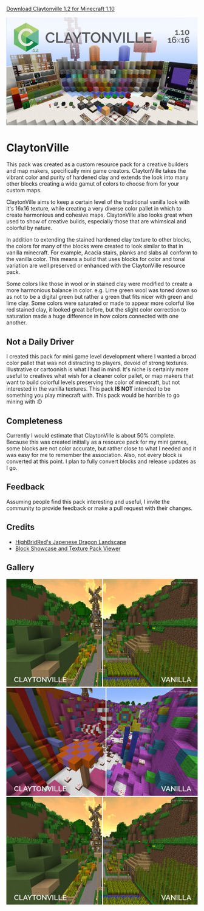 [Download Claytonville 1.2 for Minecraft 1.10](http://www.mediafire.com/file/w8dta79hvjkjeum/Claytonville_v1.2_MC_v1.10.zip)

![Block Showcase](https://github.com/markaplet/claytonville/blob/master/screenshots/hero.jpg)

# ClaytonVille
This pack was created as a custom resource pack for a creative builders and map makers, specifically mini game creators. ClaytonVille takes the vibrant color and purity of hardened clay and extends the look into many other blocks creating a wide gamut of colors to choose from for your custom maps. 

ClaytonVille aims to keep a certain level of the traditional vanilla look with it's 16x16 texture, while creating a very diverse color pallet in which to create harmonious and cohesive maps.  ClaytonVille also looks great when used to show of creative builds, especially those that are whimsical and colorful by nature.

In addition to extending the stained hardened clay texture to other blocks, the colors for many of the blocks were created to look similar to that in vanilla minecraft. For example, Acacia stairs, planks and slabs all conform to the vanilla color. This means a build that uses blocks for color and tonal variation are well preserved or enhanced with the ClaytonVille resource pack. 

Some colors like those in wool or in stained clay were modified to create a more harmonious balance in color. e.g. Lime green wool was toned down so as not to be a digital green but rather a green that fits nicer with green and lime clay. Some colors were saturated or made to appear more colorful like red stained clay, it looked great before, but the slight color correction to saturation made a huge difference in how colors connected with one another.

## Not a Daily Driver
I created this pack for mini game level development where I wanted a broad color pallet that was not distracting to players, devoid of strong textures. Illustrative or cartoonish is what I had in mind. It's niche is certainly more useful to creatives what wish for a cleaner color pallet, or map makers that want to build colorful levels preserving the color of minecraft, but not interested in the vanilla textures. This pack **IS NOT** intended to be something you play minecraft with. This pack would be horrible to go mining with :D

## Completeness
Currently I would estimate that ClaytonVille is about 50% complete. Because this was created initially as a resource pack for my mini games, some blocks are not color accurate, but rather close to what I needed and it was easy for me to remember the association. Also, not every block is converted at this point. I plan to fully convert blocks and release updates as I go. 

## Feedback
Assuming people find this pack interesting and useful, I invite the community to provide feedback or make a pull request with their changes. 

## Credits
* [HighBridRed's Japenese Dragon Landscape](http://www.planetminecraft.com/project/highbridreds-plot/)
* [Block Showcase and Texture Pack Viewer](http://www.planetminecraft.com/project/block-showcase-1965258/)

## Gallery
![Parkour Map by minecraft-pg5](https://github.com/markaplet/claytonville/blob/master/screenshots/compare-01.jpg)
![Parkour Map by minecraft-pg5](https://github.com/markaplet/claytonville/blob/master/screenshots/compare-02.jpg)
![Japenese Dragon by highbridred](https://github.com/markaplet/claytonville/blob/master/screenshots/compare-01.jpg)